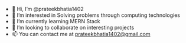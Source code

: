 - 👋 Hi, I’m @prateekbhatia1402
- 👀 I’m interested in Solving problems through computing technologies
- 🌱 I’m currently learning MERN Stack
- 💞️ I’m looking to collaborate on interesting projects
- 📫 You can contact me at prateekbhatia1402@gmail.com

<!---
prateekbhatia1402/prateekbhatia1402 is a ✨ special ✨ repository because its `README.md` (this file) appears on your GitHub profile.
You can click the Preview link to take a look at your changes.
--->
